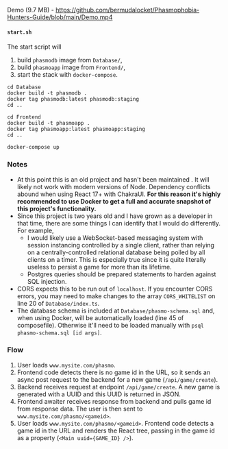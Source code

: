 Demo (9.7 MB) - https://github.com/bermudalocket/Phasmophobia-Hunters-Guide/blob/main/Demo.mp4

#### `start.sh`

The start script will

1. build `phasmodb` image from `Database/`,
2. build `phasmoapp` image from `Frontend/`,
3. start the stack with `docker-compose`.

```
cd Database
docker build -t phasmodb .
docker tag phasmodb:latest phasmodb:staging
cd ..

cd Frontend
docker build -t phasmoapp .
docker tag phasmoapp:latest phasmoapp:staging
cd ..

docker-compose up
```

### Notes

- At this point this is an old project and hasn't been maintained . It will likely not work with modern versions of Node. Dependency conflicts abound when using React 17+ with ChakraUI. **For this reason it's highly recommended to use Docker to get a full and accurate snapshot of this project's functionality.**
- Since this project is two years old and I have grown as a developer in that time, there are some things I can identify that I would do differently. For example, 
    - I would likely use a WebSocket-based messaging system with session instancing controlled by a single client, rather than relying on a centrally-controlled relational database being polled by all clients on a timer. This is especially true since it is quite literally useless to persist a game for more than its lifetime.
    - Postgres queries should be prepared statements to harden against SQL injection.
- CORS expects this to be run out of `localhost`. If you encounter CORS errors, you may need to make changes to the array `CORS_WHITELIST` on line 20 of `Database/index.ts`. 
- The database schema is included at `Database/phasmo-schema.sql` and, when using Docker, will be automatically loaded (line 45 of composefile). Otherwise it'll need to be loaded manually with `psql phasmo-schema.sql [id args]`.

### Flow

1. User loads `www.mysite.com/phasmo`.
2. Frontend code detects there is no game id in the URL, so it sends an async post request to the backend for a new game (`/api/game/create`).
3. Backend receives request at endpoint `/api/game/create`. A new game is generated with a UUID and this UUID is returned in JSON.
4. Frontend awaiter receives response from backend and pulls game id from response data. The user is then sent to `www.mysite.com/phasmo/<gameid>`.
5. User loads `www.mysite.com/phasmo/<gameid>`. Frontend code detects a game id in the URL and  renders the React tree, passing in the game id as a property (`<Main uuid={GAME_ID} />`).